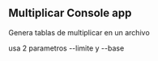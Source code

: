 

## Multiplicar Console app

Genera tablas de multiplicar en un archivo 

usa 2 parametros --limite y --base 